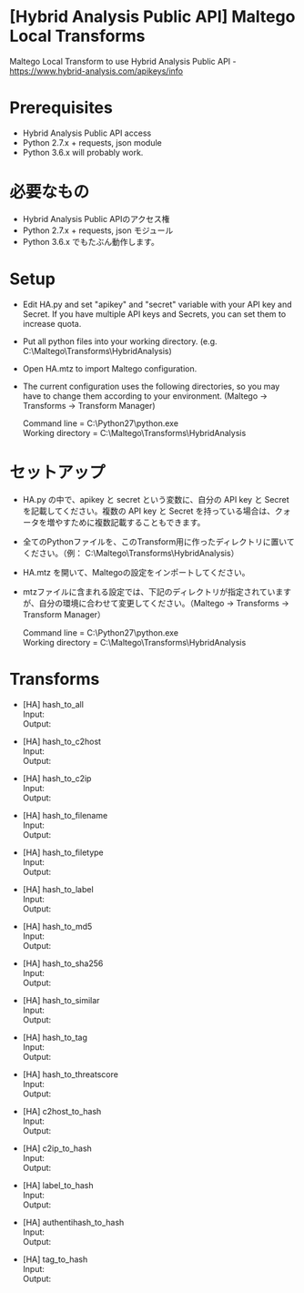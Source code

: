 # [Hybrid Analysis Public API] Maltego Local Transforms
Maltego Local Transform to use Hybrid Analysis Public API - https://www.hybrid-analysis.com/apikeys/info

# Prerequisites
- Hybrid Analysis Public API access
- Python 2.7.x + requests, json module
- Python 3.6.x will probably work.

# 必要なもの
- Hybrid Analysis Public APIのアクセス権
- Python 2.7.x + requests, json モジュール
- Python 3.6.x でもたぶん動作します。

# Setup
- Edit HA.py and set "apikey" and "secret" variable with your API key and Secret. If you have multiple API keys and Secrets, you can set them to increase quota.
- Put all python files into your working directory. (e.g. C:\Maltego\Transforms\HybridAnalysis)
- Open HA.mtz to import Maltego configuration.
- The current configuration uses the following directories, so you may have to change them according to your environment. (Maltego -> Transforms -> Transform Manager)  

  Command line = C:\Python27\python.exe  
  Working directory = C:\Maltego\Transforms\HybridAnalysis

# セットアップ
- HA.py の中で、apikey と secret という変数に、自分の API key と Secret を記載してください。複数の API key と Secret を持っている場合は、クォータを増やすために複数記載することもできます。
- 全てのPythonファイルを、このTransform用に作ったディレクトリに置いてください。（例： C:\Maltego\Transforms\HybridAnalysis）
- HA.mtz を開いて、Maltegoの設定をインポートしてください。
- mtzファイルに含まれる設定では、下記のディレクトリが指定されていますが、自分の環境に合わせて変更してください。（Maltego -> Transforms -> Transform Manager）

  Command line = C:\Python27\python.exe  
  Working directory = C:\Maltego\Transforms\HybridAnalysis

# Transforms
- [HA] hash_to_all  
Input:   
Output:   

- [HA] hash_to_c2host  
Input:     
Output:   

- [HA] hash_to_c2ip  
Input:     
Output:   

- [HA] hash_to_filename  
Input:     
Output:   

- [HA] hash_to_filetype  
Input:   
Output:   

- [HA] hash_to_label  
Input:   
Output:   

- [HA] hash_to_md5  
Input:   
Output:   

- [HA] hash_to_sha256  
Input:   
Output:   

- [HA] hash_to_similar  
Input:   
Output:   

- [HA] hash_to_tag  
Input:   
Output:   

- [HA] hash_to_threatscore  
Input:   
Output:   

- [HA] c2host_to_hash  
Input:   
Output:   

- [HA] c2ip_to_hash  
Input:   
Output:   

- [HA] label_to_hash  
Input:   
Output:   

- [HA] authentihash_to_hash  
Input:   
Output:   

- [HA] tag_to_hash  
Input:   
Output:   
